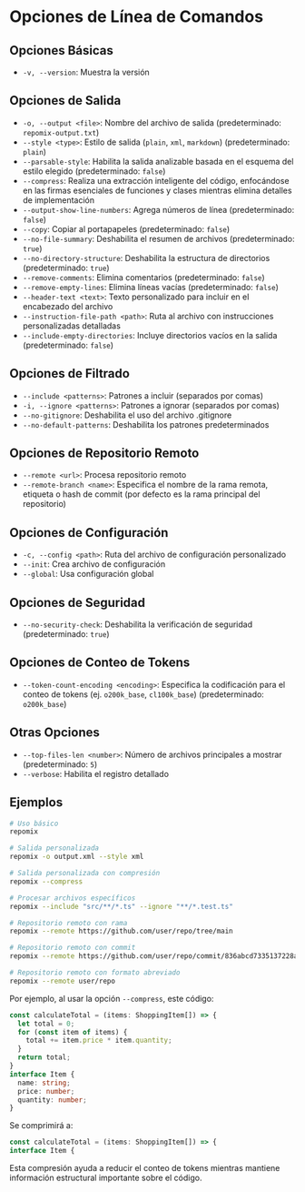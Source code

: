 # Opciones de Línea de Comandos

## Opciones Básicas
- `-v, --version`: Muestra la versión

## Opciones de Salida
- `-o, --output <file>`: Nombre del archivo de salida (predeterminado: `repomix-output.txt`)
- `--style <type>`: Estilo de salida (`plain`, `xml`, `markdown`) (predeterminado: `plain`)
- `--parsable-style`: Habilita la salida analizable basada en el esquema del estilo elegido (predeterminado: `false`)
- `--compress`: Realiza una extracción inteligente del código, enfocándose en las firmas esenciales de funciones y clases mientras elimina detalles de implementación
- `--output-show-line-numbers`: Agrega números de línea (predeterminado: `false`)
- `--copy`: Copiar al portapapeles (predeterminado: `false`)
- `--no-file-summary`: Deshabilita el resumen de archivos (predeterminado: `true`)
- `--no-directory-structure`: Deshabilita la estructura de directorios (predeterminado: `true`)
- `--remove-comments`: Elimina comentarios (predeterminado: `false`)
- `--remove-empty-lines`: Elimina líneas vacías (predeterminado: `false`)
- `--header-text <text>`: Texto personalizado para incluir en el encabezado del archivo
- `--instruction-file-path <path>`: Ruta al archivo con instrucciones personalizadas detalladas
- `--include-empty-directories`: Incluye directorios vacíos en la salida (predeterminado: `false`)

## Opciones de Filtrado
- `--include <patterns>`: Patrones a incluir (separados por comas)
- `-i, --ignore <patterns>`: Patrones a ignorar (separados por comas)
- `--no-gitignore`: Deshabilita el uso del archivo .gitignore
- `--no-default-patterns`: Deshabilita los patrones predeterminados

## Opciones de Repositorio Remoto
- `--remote <url>`: Procesa repositorio remoto
- `--remote-branch <name>`: Especifica el nombre de la rama remota, etiqueta o hash de commit (por defecto es la rama principal del repositorio)

## Opciones de Configuración
- `-c, --config <path>`: Ruta del archivo de configuración personalizado
- `--init`: Crea archivo de configuración
- `--global`: Usa configuración global

## Opciones de Seguridad
- `--no-security-check`: Deshabilita la verificación de seguridad (predeterminado: `true`)

## Opciones de Conteo de Tokens
- `--token-count-encoding <encoding>`: Especifica la codificación para el conteo de tokens (ej. `o200k_base`, `cl100k_base`) (predeterminado: `o200k_base`)

## Otras Opciones
- `--top-files-len <number>`: Número de archivos principales a mostrar (predeterminado: `5`)
- `--verbose`: Habilita el registro detallado

## Ejemplos

```bash
# Uso básico
repomix

# Salida personalizada
repomix -o output.xml --style xml

# Salida personalizada con compresión
repomix --compress

# Procesar archivos específicos
repomix --include "src/**/*.ts" --ignore "**/*.test.ts"

# Repositorio remoto con rama
repomix --remote https://github.com/user/repo/tree/main

# Repositorio remoto con commit
repomix --remote https://github.com/user/repo/commit/836abcd7335137228ad77feb28655d85712680f1

# Repositorio remoto con formato abreviado
repomix --remote user/repo
```

Por ejemplo, al usar la opción `--compress`, este código:

```typescript
const calculateTotal = (items: ShoppingItem[]) => {
  let total = 0;
  for (const item of items) {
    total += item.price * item.quantity;
  }
  return total;
}
interface Item {
  name: string;
  price: number;
  quantity: number;
}
```

Se comprimirá a:

```typescript
const calculateTotal = (items: ShoppingItem[]) => {
interface Item {
```

Esta compresión ayuda a reducir el conteo de tokens mientras mantiene información estructural importante sobre el código.
